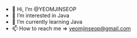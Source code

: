 - 👋 Hi, I’m @YEOMJINSEOP
- 👀 I’m interested in Java
- 🌱 I’m currently learning Java
- 📫 How to reach me => yeomjinseop@gmail.com

<!---
YEOMJINSEOP/YEOMJINSEOP is a ✨ special ✨ repository because its `README.md` (this file) appears on your GitHub profile.
You can click the Preview link to take a look at your changes.
--->
